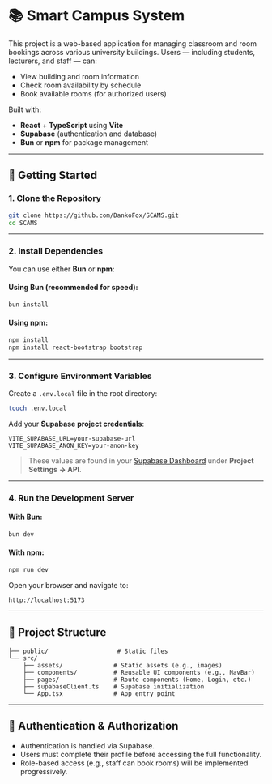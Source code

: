 # 📚  Smart Campus System

This project is a web-based application for managing classroom and room bookings across various university buildings. Users — including students, lecturers, and staff — can:

- View building and room information
- Check room availability by schedule
- Book available rooms (for authorized users)

Built with:

- **React** + **TypeScript** using **Vite**
- **Supabase** (authentication and database)
- **Bun** or **npm** for package management

---

## 🚀 Getting Started

### 1. Clone the Repository

```bash
git clone https://github.com/DankoFox/SCAMS.git
cd SCAMS
```

---

### 2. Install Dependencies

You can use either **Bun** or **npm**:

#### Using Bun (recommended for speed):
```bash
bun install
```

#### Using npm:
```bash
npm install
npm install react-bootstrap bootstrap
```

---

### 3. Configure Environment Variables

Create a `.env.local` file in the root directory:

```bash
touch .env.local
```

Add your **Supabase project credentials**:

```env
VITE_SUPABASE_URL=your-supabase-url
VITE_SUPABASE_ANON_KEY=your-anon-key
```

> These values are found in your [Supabase Dashboard](https://app.supabase.com) under **Project Settings → API**.

---

### 4. Run the Development Server

#### With Bun:
```bash
bun dev
```

#### With npm:
```bash
npm run dev
```

Open your browser and navigate to:

```
http://localhost:5173
```

---

## 📁 Project Structure

```
├── public/                   # Static files
└── src/
    ├── assets/              # Static assets (e.g., images)
    ├── components/          # Reusable UI components (e.g., NavBar)
    ├── pages/               # Route components (Home, Login, etc.)
    ├── supabaseClient.ts    # Supabase initialization
    └── App.tsx              # App entry point
```

---

## 🔐 Authentication & Authorization

- Authentication is handled via Supabase.
- Users must complete their profile before accessing the full functionality.
- Role-based access (e.g., staff can book rooms) will be implemented progressively.

